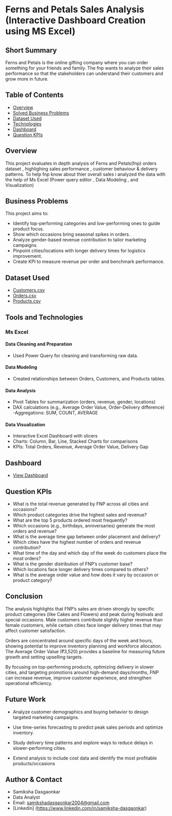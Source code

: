 # Ferns and Petals Sales Analysis (Interactive Dashboard Creation using MS Excel)

## Short Summary
Ferns and Petals is the online gifting company where you can order something for your friends and family. The fnp wants to analyze their sales performance so that the stakeholders can understand their customers and grow more in future.

## Table of Contents
- <a href = "Overview">Overview</a>
- <a href = "Solved Business Problems">Solved Business Problems</a>
- <a href = "Dataset Used">Dataset Used</a>
- <a href = "Tools and Technologies">Technologies</a>
- <a href = "Dashboard">Dashboard</a>
- <a href = "Question KPIs">Question KPIs</a>

## Overview
This project evaluates in depth analysis of Ferns and Petals(fnp) orders dataset , highlighing sales performance , customer behaviour & delivery patterns. 
To help fnp know about thier overall sales i analyzed the data with the help of Ms Excel (Power query editor , Data Modeling , and Visualization)

## Business Problems
This project aims to:
- Identify top-performing categories and low-performing ones to guide product focus.
- Show which occasions bring seasonal spikes in orders.
- Analyze gender-based revenue contribution to tailor marketing campaigns.
- Pinpoint cities/locations with longer delivery times for logistics improvement.
- Create KPI to measure revenue per order and benchmark performance.
  
## Dataset Used
- <a href = "https://github.com/Samikshadasgaonkar/fnp_sales_analysis_excel/blob/main/customers.csv">Customers.csv</a>
- <a href = "https://github.com/Samikshadasgaonkar/fnp_sales_analysis_excel/blob/main/orders.csv">Orders.csv</a>
- <a href = "https://github.com/Samikshadasgaonkar/fnp_sales_analysis_excel/blob/main/products.csv">Products.csv</a>

## Tools and Technologies
### Ms Excel
#### Data Cleaning and Preparation
- Used Power Query for cleaning and transforming raw data.
#### Data Modeling
- Created relationships between Orders, Customers, and Products tables.
#### Data Analysis
- Pivot Tables for summarization (orders, revenue, gender, locations)
- DAX calculations (e.g., Average Order Value, Order-Delivery difference)
-Aggregations: SUM, COUNT, AVERAGE
#### Data Visualization
- Interactive Excel Dashboard with slicers
- Charts: Column, Bar, Line, Stacked Charts for comparisons
- KPIs: Total Orders, Revenue, Average Order Value, Delivery Gap


## Dashboard
- <a href = "https://github.com/Samikshadasgaonkar/fnp_sales_analysis_excel/blob/main/Ferns%20and%20Petals%20Dashboard.png">View Dashboard</a>

## Question KPIs
- What is the total revenue generated by FNP across all cities and occasions?
- Which product categories drive the highest sales and revenue?
- What are the top 5 products ordered most frequently?
- Which occasions (e.g., birthdays, anniversaries) generate the most orders and revenue?
- What is the average time gap between order placement and delivery?
- Which cities have the highest number of orders and revenue contribution?
- What time of the day and which day of the week do customers place the most orders?
- What is the gender distribution of FNP’s customer base?
- Which locations face longer delivery times compared to others?
- What is the average order value and how does it vary by occasion or product category?

## Conclusion
The analysis highlights that FNP’s sales are driven strongly by specific product categories (like Cakes and Flowers) and peak during festivals and special occasions. Male customers contribute slightly higher revenue than female customers, while certain cities face longer delivery times that may affect customer satisfaction.

Orders are concentrated around specific days of the week and hours, showing potential to improve inventory planning and workforce allocation. The Average Order Value (₹3,520) provides a baseline for measuring future growth and setting upselling targets.

By focusing on top-performing products, optimizing delivery in slower cities, and targeting promotions around high-demand days/months, FNP can increase revenue, improve customer experience, and strengthen operational efficiency.

## Future Work
- Analyze customer demographics and buying behavior to design targeted marketing campaigns.

- Use time-series forecasting to predict peak sales periods and optimize inventory.

- Study delivery time patterns and explore ways to reduce delays in slower-performing cities.

- Extend analysis to include cost data and identify the most profitable products/occasions

## Author & Contact
- Samiksha Dasgaonkar
- Data Analyst
- Email: samikshadasgaonkar2004@gmail.com
- [Linkedin] (https://www.linkedin.com/in/samiksha-dasgaonkar)

